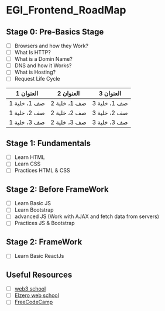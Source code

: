 # EGI_Frontend_RoadMap

## Stage 0: Pre-Basics Stage
- [ ] Browsers and how they Work? 
- [ ] What Is HTTP?
- [ ] What is a Domin Name? 
- [ ] DNS and how it Works?
- [ ] What is Hosting?
- [ ] Request Life Cycle

| العنوان 1 | العنوان 2 | العنوان 3 |
| ----------- | ----------- | ----------- |
| صف 1، خلية 1 | صف 1، خلية 2 | صف 1، خلية 3 |
| صف 2، خلية 1 | صف 2، خلية 2 | صف 2، خلية 3 |
| صف 3، خلية 1 | صف 3، خلية 2 | صف 3، خلية 3 |


## Stage 1: Fundamentals
- [ ] Learn HTML
- [ ] Learn CSS
- [ ] Practices HTML & CSS

## Stage 2: Before FrameWork
- [ ] Learn Basic JS
- [ ] Learn Bootstrap
- [ ] advanced JS (Work with AJAX and fetch data from servers)
- [ ] Practices JS & Bootstrap

## Stage 2: FrameWork
- [ ] Learn Basic ReactJs

## Useful Resources
- [ ] [web3 school](https://www.w3schools.com/)
- [ ] [Elzero web school](https://www.youtube.com/@ElzeroWebSchool)
- [ ] [FreeCodeCamp](https://www.freecodecamp.org/)
